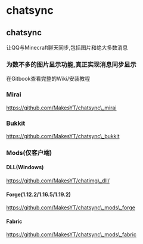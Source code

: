 # chatsync

## chatsync

让QQ与Minecraft聊天同步,包括图片和绝大多数消息

### 为数不多的图片显示功能,真正实现消息同步显示

在Gitbook查看完整的Wiki/安装教程



### Mirai

https://github.com/MakesYT/chatsync\_mirai

### Bukkit

https://github.com/MakesYT/chatsync\_bukkit

### Mods(仅客户端)

#### DLL(Windows)

https://github.com/MakesYT/chatimg\_dll/

#### Forge(1.12.2/1.16.5/1.19.2)

https://github.com/MakesYT/chatsync\_mods\_forge

#### Fabric

https://github.com/MakesYT/chatsync\_mods\_fabric

